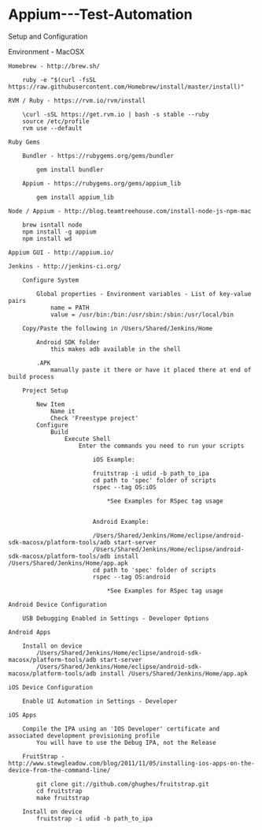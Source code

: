 # Appium---Test-Automation

Setup and Configuration

Environment - MacOSX

	Homebrew - http://brew.sh/

		ruby -e "$(curl -fsSL https://raw.githubusercontent.com/Homebrew/install/master/install)"

	RVM / Ruby - https://rvm.io/rvm/install

		\curl -sSL https://get.rvm.io | bash -s stable --ruby
		source /etc/profile
		rvm use --default

	Ruby Gems

		Bundler - https://rubygems.org/gems/bundler

			gem install bundler

		Appium - https://rubygems.org/gems/appium_lib

			gem install appium_lib

	Node / Appium - http://blog.teamtreehouse.com/install-node-js-npm-mac

		brew isntall node
		npm install -g appium
		npm install wd

	Appium GUI - http://appium.io/

	Jenkins - http://jenkins-ci.org/

		Configure System

			Global properties - Environment variables - List of key-value pairs
				name = PATH
				value = /usr/bin:/bin:/usr/sbin:/sbin:/usr/local/bin

		Copy/Paste the following in /Users/Shared/Jenkins/Home

			Android SDK folder
				this makes adb available in the shell

			.APK
				manually paste it there or have it placed there at end of build process

		Project Setup

			New Item
				Name it
				Check 'Freestype project'
			Configure
				Build
					Execute Shell
						Enter the commands you need to run your scripts

							iOS Example:

							fruitstrap -i udid -b path_to_ipa
							cd path to 'spec' folder of scripts
							rspec --tag OS:iOS

								*See Examples for RSpec tag usage


							Android Example:

							/Users/Shared/Jenkins/Home/eclipse/android-sdk-macosx/platform-tools/adb start-server
							/Users/Shared/Jenkins/Home/eclipse/android-sdk-macosx/platform-tools/adb install /Users/Shared/Jenkins/Home/app.apk 
							cd path to 'spec' folder of scripts
							rspec --tag OS:android

								*See Examples for RSpec tag usage

	Android Device Configuration

		USB Debugging Enabled in Settings - Developer Options

	Android Apps

		Install on device
			/Users/Shared/Jenkins/Home/eclipse/android-sdk-macosx/platform-tools/adb start-server
			/Users/Shared/Jenkins/Home/eclipse/android-sdk-macosx/platform-tools/adb install /Users/Shared/Jenkins/Home/app.apk 

	iOS Device Configuration

		Enable UI Automation in Settings - Developer

	iOS Apps

		Compile the IPA using an 'IOS Developer' certificate and associated development provisioning profile
			You will have to use the Debug IPA, not the Release

		FruitStrap - http://www.stewgleadow.com/blog/2011/11/05/installing-ios-apps-on-the-device-from-the-command-line/

			git clone git://github.com/ghughes/fruitstrap.git
			cd fruitstrap
			make fruitstrap

		Install on device
			fruitstrap -i udid -b path_to_ipa





